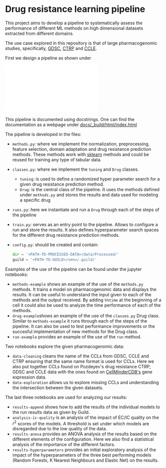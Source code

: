 # Drug resistance learning pipeline

This project aims to develop a pipeline to systematically assess the performance of different ML methods on high dimensional datasets extracted from different domains.

The use case explored in this repository is that of large pharmacogenomic studies, specifically, [GDSC](https://www.cancerrxgene.org/), [CTRP](https://portals.broadinstitute.org/ctrp.v2.1/) and [CCLE](https://portals.broadinstitute.org/ccle).  

First we design a pipeline as shown under

![](graphs/Pipeline.pdf)

This pipeline is documented using docstrings. One can find the documentation as a webpage under [docs/_build/html/index.html](docs/_build/html/index.html)

The pipeline is developed in the files:

* `methods.py`: where we implement the normalization, preprocessing, feature selection, domain adaptation and drug resistance prediction methods. These methods work with [sklearn](https://scikit-learn.org/stable/) methods and could be reused for training any type of tabular data.
* `classes.py`: where we implement the `tuning` and `Drug` classes.
  * `tuning`: is used to define a randomized hyper parameter search for a given drug resistance prediction method.
  * `Drug`: is the central class of the pipeline. It uses the methods defined under `methods.py` and stores the results and data used for modeling a specific drug

* `runs.py`: here we instantiate and run a `Drug` through each of the steps of the pipeline 

* `train.py`: serves as an entry point to the pipeline. Allows to configure a run and store the results. It also defines hyperparameter search spaces for the different drug resistance prediction methods.

* `config.py`: should be created and contain:

  ```python
  dir = '<PATH-TO-PROCESSED-DATA>/data/Processed/'
  guild = '<PATH-TO-GUILD>/venv/.guild/'
  ```

Examples of the use of the pipeline can be found under the jupyter notebooks:

* `methods-example` shows an example of the use of the `methods.py` methods. It trains a model on pharmacogenomic data and displays the results. It can be useful to understand the input given to each of the methods and the output received. By adding `%%time` at the beginning of a cell it could also be used to analyze the time performance of each of the methods. 
* `drug-example`shows an example of the use of the `classes.py` Drug class. Similar to `methods-example` it runs through each of the steps of the pipeline. It can also be used to test performance improvements or the succesful implementation of new methods for the Drug class.
* `run-example` provides an example of the use of the `run` method. 

Two notebooks explore the given pharmacogenomic data:

* `data-cleaning` cleans the name of the CCLs from GDSC, CCLE and CTRP ensuring that the same name format is used for CCLs. Here we also put together CCLs found on Pozdeyev's drug resistance CTRP, GDSC and CCLE data with the ones found on [CellMinderCDB's](https://discover.nci.nih.gov/cellminercdb/) gene expression data.
* `data-exploration` allows us to explore missing CCLs and understanding the intersection between the given datasets.

The last three notebooks are used for analyzing our results:

* `results-append` shows how to add the results of the individual models to the run results data as given by Guild. 
* `analysis-ic-quality` is an analysis of the impact of EC/IC quality on the $r^2$ scores of the models. A threshold is set under which models are disregarded due to the low quality of the data.
* `results-anova` provides an ANOVA analysis of the results based on the different elements of the configuration. Here we also find a statistical analysis of the importance of the different factors.
* `results-hyperparameters` provides an initial exploratory analysis of the impact of the hyperparameters of the three best performing models (Random Forests, K Nearest Neighbours and Elastic Net) on the results.
